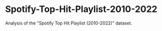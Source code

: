# Spotify-Top-Hit-Playlist-2010-2022
Analysis of the "Spotify Top Hit Playlist (2010-2022)" dataset.
